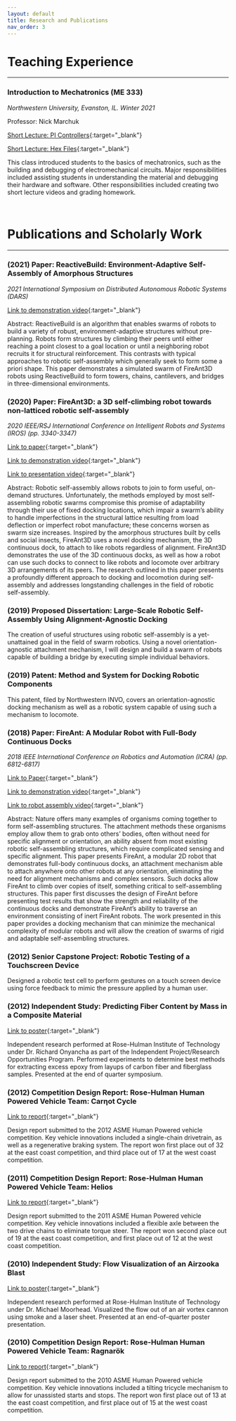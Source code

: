 ```yaml
---
layout: default
title: Research and Publications
nav_order: 3
---
```


# Teaching Experience

----

### Introduction to Mechatronics (ME 333)

_Northwestern University, Evanston, IL. Winter 2021_

Professor: Nick Marchuk

[Short Lecture: PI Controllers](https://www.youtube.com/watch?v=35LLY3t7fRA){:target="_blank"}

[Short Lecture: Hex Files](https://www.youtube.com/watch?v=HK88j0ioBng){:target="_blank"}

This class introduced students to the basics of mechatronics, such as the building and debugging of electromechanical circuits. Major responsibilities included assisting students in understanding the material and debugging their hardware and software. Other responsibilities included creating two short lecture videos and grading homework.

&nbsp;
&nbsp;

# Publications and Scholarly Work

----

### (2021) Paper: ReactiveBuild: Environment-Adaptive Self-Assembly of Amorphous Structures

_2021 International Symposium on Distributed Autonomous Robotic Systems (DARS)_

[Link to demonstration video](https://www.youtube.com/watch?v=YLXcj7RptPw){:target="_blank"}

Abstract: ReactiveBuild is an algorithm that enables swarms of robots to build a variety of robust, environment-adaptive structures without pre-planning. Robots form structures by climbing their peers until either reaching a point closest to a goal location or until a neighboring robot recruits it for structural reinforcement. This contrasts with typical approaches to robotic self-assembly which generally seek to form some a priori shape. This paper demonstrates a simulated swarm of FireAnt3D robots using ReactiveBuild to form towers, chains, cantilevers, and bridges in three-dimensional environments.

### (2020) Paper: FireAnt3D: a 3D self-climbing robot towards non-latticed robotic self-assembly

_2020 IEEE/RSJ International Conference on Intelligent Robots and Systems (IROS) (pp. 3340-3347)_

[Link to paper](http://users.eecs.northwestern.edu/~mrubenst/IROS2020.pdf){:target="_blank"}

[Link to demonstration video](https://www.youtube.com/watch?v=GKR5wpANZkU){:target="_blank"}

[Link to presentation video](https://www.youtube.com/watch?v=J-hUORZm1nE){:target="_blank"}

Abstract: Robotic self-assembly allows robots to join to form useful, on-demand structures. Unfortunately, the methods employed by most self-assembling robotic swarms compromise this promise of adaptability through their use of fixed docking locations, which impair a swarm’s ability to handle imperfections in the structural lattice resulting from load deflection or imperfect robot manufacture; these concerns worsen as swarm size increases. Inspired by the amorphous structures built by cells and social insects, FireAnt3D uses a novel docking mechanism, the 3D continuous dock, to attach to like robots regardless of alignment. FireAnt3D demonstrates the use of the 3D continuous docks, as well as how a robot can use such docks to connect to like robots and locomote over arbitrary 3D arrangements of its peers. The research outlined in this paper presents a profoundly different approach to docking and locomotion during self-assembly and addresses longstanding challenges in the field of robotic self-assembly.

### (2019) Proposed Dissertation: Large-Scale Robotic Self-Assembly Using Alignment-Agnostic Docking

The creation of useful structures using robotic self-assembly is a yet-unattained goal in the field of swarm robotics. Using a novel orientation-agnostic attachment mechanism, I will design and build a swarm of robots capable of building a bridge by executing simple individual behaviors.

### (2019) Patent: Method and System for Docking Robotic Components

This patent, filed by Northwestern INVO, covers an orientation-agnostic docking mechanism as well as a robotic system capable of using such a mechanism to locomote.

### (2018) Paper: FireAnt: A Modular Robot with Full-Body Continuous Docks

_2018 IEEE International Conference on Robotics and Automation (ICRA) (pp. 6812-6817)_

[Link to Paper](http://users.eecs.northwestern.edu/~mrubenst/ICRA18_fireant.pdf){:target="_blank"}

[Link to demonstration video](https://www.youtube.com/watch?v=zhM36h7zM1A){:target="_blank"}

[Link to robot assembly video](https://www.youtube.com/watch?v=j9pq6iwgxvA){:target="_blank"}

Abstract: Nature offers many examples of organisms coming together to form self-assembling structures. The attachment methods these organisms employ allow them to grab onto others’ bodies, often without need for specific alignment or orientation, an ability absent from most existing robotic self-assembling structures, which require complicated sensing and specific alignment. This paper presents FireAnt, a modular 2D robot that demonstrates full-body continuous docks, an attachment mechanism able to attach anywhere onto other robots at any orientation, eliminating the need for alignment mechanisms and complex sensors. Such docks allow FireAnt to climb over copies of itself, something critical to self-assembling structures. This paper first discusses the design of FireAnt before presenting test results that show the strength and reliability of the continuous docks and demonstrate FireAnt’s ability to traverse an environment consisting of inert FireAnt robots. The work presented in this paper provides a docking mechanism that can minimize the mechanical complexity of modular robots and will allow the creation of swarms of rigid and adaptable self-assembling structures.

### (2012) Senior Capstone Project: Robotic Testing of a Touchscreen Device

Designed a robotic test cell to perform gestures on a touch screen device using force feedback to mimic the pressure applied by a human user.

### (2012) Independent Study: Predicting Fiber Content by Mass in a Composite Material

[Link to poster](https://github.com/pswiss/pswiss.github.io/blob/main/assets/pdfs/carbon_fiber_poster.pdf){:target="_blank"}

Independent research performed at Rose-Hulman Institute of Technology under Dr. Richard Onyancha as part of the Independent Project/Research Opportunities Program. Performed experiments to determine best methods for extracting excess epoxy from layups of carbon fiber and fiberglass samples. Presented at the end of quarter symposium.

### (2012) Competition Design Report: Rose-Hulman Human Powered Vehicle Team: Carηot Cycle

[Link to report](https://github.com/pswiss/pswiss.github.io/blob/main/assets/pdfs/rhit_asme_hpvc_2012.pdf){:target="_blank"}

Design report submitted to the 2012 ASME Human Powered vehicle competition. Key vehicle innovations included a single-chain drivetrain, as well as a regenerative braking system. The report won first place out of 32 at the east coast competition, and third place out of 17 at the west coast competition.

### (2011) Competition Design Report: Rose-Hulman Human Powered Vehicle Team: Helios

[Link to report](https://github.com/pswiss/pswiss.github.io/blob/main/assets/pdfs/rhit_asme_hpvc_2011.pdf){:target="_blank"}

Design report submitted to the 2011 ASME Human Powered vehicle competition. Key vehicle innovations included a flexible axle between the two drive chains to eliminate torque steer. The report won second place out of 19 at the east coast competition, and first place out of 12 at the west coast competition.

### (2010) Independent Study: Flow Visualization of an Airzooka Blast

[Link to poster](https://github.com/pswiss/pswiss.github.io/blob/main/assets/pdfs/flow_visualization_poster.pdf){:target="_blank"}

Independent research performed at Rose-Hulman Institute of Technology under Dr. Michael Moorhead. Visualized the flow out of an air vortex cannon using smoke and a laser sheet. Presented at an end-of-quarter poster presentation.

### (2010) Competition Design Report: Rose-Hulman Human Powered Vehicle Team: Ragnarök

[Link to report](https://github.com/pswiss/pswiss.github.io/blob/main/assets/pdfs/rhit_asme_hpvc_2010.pdf){:target="_blank"}

Design report submitted to the 2010 ASME Human Powered vehicle competition. Key vehicle innovations included a tilting tricycle mechanism to allow for unassisted starts and stops. The report won first place out of 13 at the east coast competition, and first place out of 15 at the west coast competition.

&nbsp;
&nbsp;
